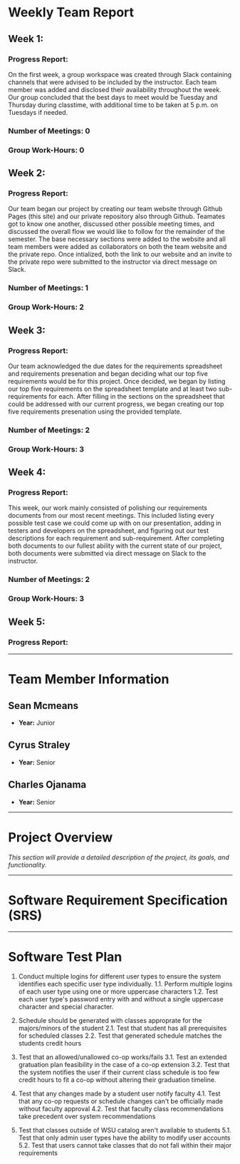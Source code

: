 # Weekly Team Report

## Week 1:
### Progress Report: 
On the first week, a group workspace was created through Slack containing channels that were advised to be included by the instructor. Each team member was added and disclosed their availability throughout the week. Our group concluded that the best days to meet would be Tuesday and Thursday during classtime, with additional time to be taken at 5 p.m. on Tuesdays if needed.

### Number of Meetings: 0

### Group Work-Hours: 0

## Week 2:
### Progress Report:
Our team began our project by creating our team website through Github Pages (this site) and our private repository also through Github. Teamates got to know one another, discussed other possible meeting times, and discussed the overall flow we would like to follow for the remainder of the semester. The base necessary sections were added to the website and all team members were added as collaborators on both the team website and the private repo. Once intialized, both the link to our website and an invite to the private repo were submitted to the instructor via direct message on Slack. 

### Number of Meetings: 1

### Group Work-Hours: 2

## Week 3:
### Progress Report:
Our team acknowledged the due dates for the requirements spreadsheet and requirements presenation and began deciding what our top five requirements would be for this project. Once decided, we began by listing our top five requirements on the spreadsheet template and at least two sub-requirements for each. After filling in the sections on the spreadsheet that could be addressed with our current progress, we began creating our top five requirements presenation using the provided template.

### Number of Meetings: 2

### Group Work-Hours: 3

## Week 4:
### Progress Report:
This week, our work mainly consisted of polishing our requirements documents from our most recent meetings. This included listing every possible test case we could come up with on our presentation, adding in testers and developers on the spreadsheet, and figuring out our test descriptions for each requirement and sub-requirement. After completing both documents to our fullest ability with the current state of our project, both documents were submitted via direct message on Slack to the instructor. 

### Number of Meetings: 2

### Group Work-Hours: 3

## Week 5:
### Progress Report:
---

# Team Member Information

## Sean Mcmeans
- **Year:** Junior

## Cyrus Straley
- **Year:** Senior

## Charles Ojanama
- **Year:** Senior

---

# Project Overview
_This section will provide a detailed description of the project, its goals, and functionality._

---

# Software Requirement Specification (SRS)

---

# Software Test Plan
1. Conduct multiple logins for different user types to ensure the system identifies each specific user type individually.
1.1. Perform multiple logins of each user type using one or more uppercase characters
1.2. Test each user type's password entry with and without a single uppercase character and special character.

2. Schedule should be generated with classes approprate for the majors/minors of the student
2.1. Test that student has all prerequisites for scheduled classes
2.2. Test that generated schedule matches the students credit hours

3. Test that an allowed/unallowed co-op works/fails
3.1. Test an extended gratuation plan feasibility in the case of a co-op extension
3.2. Test that the system notifies the user if their current class schedule is too few credit hours to fit a co-op without altering their graduation timeline.

4. Test that any changes made by a student user notify faculty
4.1. Test that any co-op requests or schedule changes can't be officially made without faculty approval
4.2. Test that faculty class recommendations take precedent over system recommendations

5. Test that classes outside of WSU catalog aren't available to students
5.1. Test that only admin user types have the ability to modify user accounts
5.2. Test that users cannot take classes that do not fall within their major requirements


